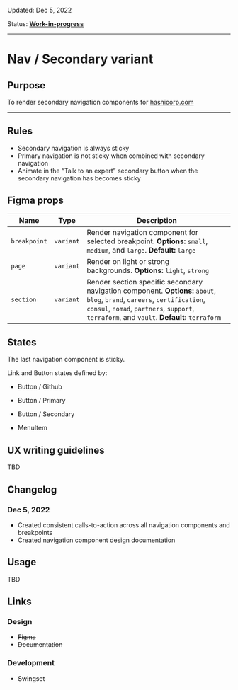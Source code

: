 Updated: Dec 5, 2022

Status: **[Work-in-progress](https://hashicorp-wpl-documentation.vercel.app/guides/can-i-use#work-in-progress)**



---

# Nav / Secondary variant

## Purpose

To render secondary navigation components for [hashicorp.com](https://www.hashicorp.com/)



---

## Rules

* Secondary navigation is always sticky
* Primary navigation is not sticky when combined with secondary navigation
* Animate in the “Talk to an expert” secondary button when the secondary navigation has becomes sticky

## Figma props

| Name | Type | Description |
|----|----|----|
| `breakpoint` | `variant` | Render navigation component for selected breakpoint. **Options:** `small`, `medium`, and `large`. **Default:** `large` |
| `page` | `variant` | Render on light or strong backgrounds. **Options:** `light`, `strong` |
| `section` | `variant` | Render section specific secondary navigation component. **Options:** `about`, `blog`, `brand`, `careers`, `certification`, `consul`, `nomad`, `partners`, `support`, `terraform`, and `vault`. **Default:** `terraform` |

## States

The last navigation component is sticky.

Link and Button states defined by:

* Button / Github
* Button / Primary
* Button / Secondary


* MenuItem

## UX writing guidelines

TBD

## Changelog

### Dec 5, 2022

* Created consistent calls-to-action across all navigation components and breakpoints
* Created navigation component design documentation

## Usage

TBD

## Links

### Design

* ~~Figma~~
* ~~Documentation~~

### Development

* ~~Swingset~~


